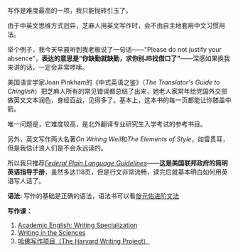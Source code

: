 写作是难度最高的一项，我只能抛砖引玉了。

由于中英文思维方式迥异，芝麻人用英文写作时，会不由自主地套用中文习惯用法。

举个例子，我今天早晨听到我老板说了一句话——"Please do not justify your absence"，**表达的意思是“你缺勤就缺勤，求你别JB找借口了”**——深感如果换我来讲的话，一定会非常啰嗦。



美国语言学家Joan Pinkham的《中式英语之鉴》（*The Translator's Guide to Chinglish*）把芝麻人所有的常见错误都总结了出来，她老人家常年给党国外交部做英文文本润色，身经百战，见得多了。基本上，这本书的每一页都能让你膝盖中箭。

唯一问题是，它难度较高，是北外翻译专业研究生入学考试的参考书目。

另外，英文写作两大名著*On Writing Well*和*The Elements of Style*，如雷贯耳，但是我估计浪人们是不会永远读的。

所以我只推荐[*Federal Plain Language Guidelines*](https://www.plainlanguage.gov/guidelines/)——**这是美国联邦政府的简明英语指导手册**，虽然多达118页，但是行文非常流畅，读完后就基本明白如何用英语写人话了。

**语法:** 
写作的基础是正确的语法，语法书可以看[旋元佑进阶文法](https://grammar.codeyu.com/)

**写作课：**

1. [Academic English: Writing Specialization](https://www.coursera.org/specializations/academic-english)
2. [Writing in the Sciences](https://online.stanford.edu/courses/som-y0010-writing-sciences)
3. [哈佛写作项目（The Harvard Writing Project）](https://writingproject.fas.harvard.edu/pages/writing-guides)

